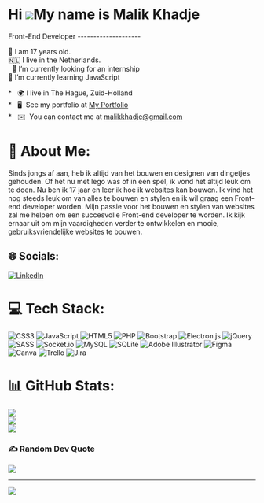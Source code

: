 Hi ![](https://user-images.githubusercontent.com/18350557/176309783-0785949b-9127-417c-8b55-ab5a4333674e.gif)My name is Malik Khadje
======================================================================================================================================

Front-End Developer
-------------------- 

💯 I am 17 years old. <br>
🇳🇱 I live in the Netherlands. <br> 
🤝 I’m currently looking for an internship <br>
🌱 I’m currently learning JavaScript 


*   🌍 I live in The Hague, Zuid-Holland <br>
*   🖥️  See my portfolio at [My Portfolio](https://87253.stu.sd-lab.nl/Portfolio/Main/) <br>
*   ✉️  You can contact me at [malikkhadje@gmail.com](mailto:malikkhadje@gmail.com) <br>
<!-- *   🧠  I'm currently working on  -->



# 💫 About Me:
Sinds jongs af aan, heb ik altijd van het bouwen en designen van dingetjes gehouden. Of het nu met lego was of in een spel, ik vond het altijd leuk om te doen. Nu ben ik 17 jaar en leer ik hoe ik websites kan bouwen. Ik vind het nog steeds leuk om van alles te bouwen en stylen en ik wil graag een Front-end developer worden. Mijn passie voor het bouwen en stylen van websites zal me helpen om een succesvolle Front-end developer te worden. Ik kijk ernaar uit om mijn vaardigheden verder te ontwikkelen en mooie, gebruiksvriendelijke websites te bouwen.


## 🌐 Socials:
[![LinkedIn](https://img.shields.io/badge/LinkedIn-%230077B5.svg?logo=linkedin&logoColor=white)](https://linkedin.com/in/https://www.linkedin.com/in/malik-khadje-8872a022b/) 

# 💻 Tech Stack:
![CSS3](https://img.shields.io/badge/css3-%231572B6.svg?style=for-the-badge&logo=css3&logoColor=white) ![JavaScript](https://img.shields.io/badge/javascript-%23323330.svg?style=for-the-badge&logo=javascript&logoColor=%23F7DF1E) ![HTML5](https://img.shields.io/badge/html5-%23E34F26.svg?style=for-the-badge&logo=html5&logoColor=white) ![PHP](https://img.shields.io/badge/php-%23777BB4.svg?style=for-the-badge&logo=php&logoColor=white) ![Bootstrap](https://img.shields.io/badge/bootstrap-%23563D7C.svg?style=for-the-badge&logo=bootstrap&logoColor=white) ![Electron.js](https://img.shields.io/badge/Electron-191970?style=for-the-badge&logo=Electron&logoColor=white) ![jQuery](https://img.shields.io/badge/jquery-%230769AD.svg?style=for-the-badge&logo=jquery&logoColor=white) ![SASS](https://img.shields.io/badge/SASS-hotpink.svg?style=for-the-badge&logo=SASS&logoColor=white) ![Socket.io](https://img.shields.io/badge/Socket.io-black?style=for-the-badge&logo=socket.io&badgeColor=010101) ![MySQL](https://img.shields.io/badge/mysql-%2300f.svg?style=for-the-badge&logo=mysql&logoColor=white) ![SQLite](https://img.shields.io/badge/sqlite-%2307405e.svg?style=for-the-badge&logo=sqlite&logoColor=white) ![Adobe Illustrator](https://img.shields.io/badge/adobeillustrator-%23FF9A00.svg?style=for-the-badge&logo=adobeillustrator&logoColor=white) 	![Figma](https://img.shields.io/badge/figma-%23F24E1E.svg?style=for-the-badge&logo=figma&logoColor=white) ![Canva](https://img.shields.io/badge/Canva-%2300C4CC.svg?style=for-the-badge&logo=Canva&logoColor=white) ![Trello](https://img.shields.io/badge/Trello-%23026AA7.svg?style=for-the-badge&logo=Trello&logoColor=white) ![Jira](https://img.shields.io/badge/jira-%230A0FFF.svg?style=for-the-badge&logo=jira&logoColor=white)
# 📊 GitHub Stats:
![](https://github-readme-stats.vercel.app/api?username=MalikKhadje&theme=default&hide_border=false&include_all_commits=false&count_private=false)<br/>
![](https://github-readme-streak-stats.herokuapp.com/?user=MalikKhadje&theme=default&hide_border=false)<br/>
![](https://github-readme-stats.vercel.app/api/top-langs/?username=MalikKhadje&theme=default&hide_border=false&include_all_commits=false&count_private=false&layout=compact)

### ✍️ Random Dev Quote
![](https://quotes-github-readme.vercel.app/api?type=horizontal&theme=light)

---
[![](https://visitcount.itsvg.in/api?id=MalikKhadje&icon=0&color=0)](https://visitcount.itsvg.in)

<!-- Proudly created with GPRM ( https://gprm.itsvg.in ) -->
